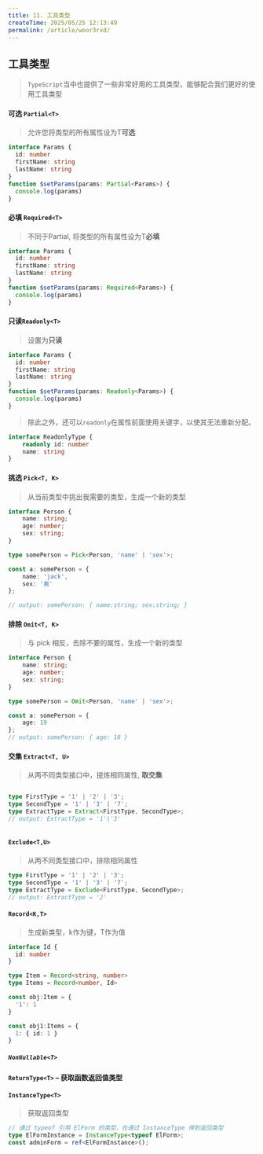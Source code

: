 ```yaml
---
title: 11. 工具类型
createTime: 2025/05/25 12:13:49
permalink: /article/woor3rxd/
---
```

## 工具类型

> `TypeScript`当中也提供了一些非常好用的工具类型，能够配合我们更好的使用工具类型

#### 可选 `Partial<T>`

> 允许您将类型的所有属性设为T**可选**

```ts
interface Params {
  id: number
  firstName: string
  lastName: string
}
function $setParams(params: Partial<Params>) {
  console.log(params)
}
```

#### 必填 `Required<T>`

> 不同于Partial, 将类型的所有属性设为T**必填**

```ts
interface Params {
  id: number
  firstName: string
  lastName: string
}
function $setParams(params: Required<Params>) {
  console.log(params)
}
```

#### 只读`Readonly<T>`

> 设置为**只读**

```ts
interface Params {
  id: number
  firstName: string
  lastName: string
}
function $setParams(params: Readonly<Params>) {
  console.log(params)
}
```

> 除此之外，还可以`readonly`在属性前面使用关键字，以使其无法重新分配。

```ts
interface ReadonlyType {
    readonly id: number
    name: string
}
```



#### 挑选 `Pick<T, K>`

> 从当前类型中挑出我需要的类型，生成一个新的类型

```ts
interface Person {
    name: string;
    age: number;
    sex: string;
}

type somePerson = Pick<Person, 'name' | 'sex'>;

const a: somePerson = {
    name: 'jack',
    sex: '男'
};

// output: somePerson: { name:string; sex:string; }
```



#### 排除 `Omit<T, K>`

> 与 pick 相反，去除不要的属性，生成一个新的类型

```ts
interface Person {
    name: string;
    age: number;
    sex: string;
}

type somePerson = Omit<Person, 'name' | 'sex'>;

const a: somePerson = {
    age: 19
};
// output: somePerson: { age: 18 }
```



#### 交集 `Extract<T, U>`

> 从两不同类型接口中，提炼相同属性, **取交集**

```ts

type FirstType = '1' | '2' | '3';
type SecondType = '1' | '3' | '7';
type ExtractType = Extract<FirstType, SecondType>;
// output: ExtractType = '1'|'3'



```

#### `Exclude<T,U>`

> 从两不同类型接口中，排除相同属性

```ts
type FirstType = '1' | '2' | '3';
type SecondType = '1' | '3' | '7';
type ExtractType = Exclude<FirstType, SecondType>;
// output: ExtractType = '2'
```



#### `Record<K,T>`

> 生成新类型，k作为键，T作为值

```ts
interface Id {
  id: number
}

type Item = Record<string, number>
type Items = Record<number, Id>

const obj:Item = {
  '1': 1
}

const obj1:Items = {
  1: { id: 1 }
}
```



##### `NonNullable<T>`



#### `ReturnType<T>` – 获取函数返回值类型

#### `InstanceType<T>`

> 获取返回类型

```ts
// 通过 typeof 引用 ElForm 的类型，在通过 InstanceType 得到返回类型
type ElFormInstance = InstanceType<typeof ElForm>;
const adminForm = ref<ElFormInstance>();
```










